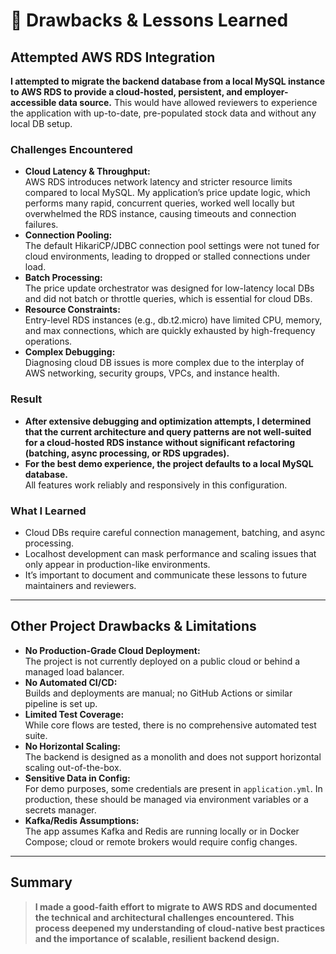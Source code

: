 # 🛑 Drawbacks & Lessons Learned

## Attempted AWS RDS Integration

**I attempted to migrate the backend database from a local MySQL instance to AWS RDS to provide a cloud-hosted, persistent, and employer-accessible data source.**
This would have allowed reviewers to experience the application with up-to-date, pre-populated stock data and without any local DB setup.

### Challenges Encountered

- **Cloud Latency & Throughput:**  
  AWS RDS introduces network latency and stricter resource limits compared to local MySQL. My application’s price update logic, which performs many rapid, concurrent queries, worked well locally but overwhelmed the RDS instance, causing timeouts and connection failures.
- **Connection Pooling:**  
  The default HikariCP/JDBC connection pool settings were not tuned for cloud environments, leading to dropped or stalled connections under load.
- **Batch Processing:**  
  The price update orchestrator was designed for low-latency local DBs and did not batch or throttle queries, which is essential for cloud DBs.
- **Resource Constraints:**  
  Entry-level RDS instances (e.g., db.t2.micro) have limited CPU, memory, and max connections, which are quickly exhausted by high-frequency operations.
- **Complex Debugging:**  
  Diagnosing cloud DB issues is more complex due to the interplay of AWS networking, security groups, VPCs, and instance health.

### Result

- **After extensive debugging and optimization attempts, I determined that the current architecture and query patterns are not well-suited for a cloud-hosted RDS instance without significant refactoring (batching, async processing, or RDS upgrades).**
- **For the best demo experience, the project defaults to a local MySQL database.**  
  All features work reliably and responsively in this configuration.

### What I Learned

- Cloud DBs require careful connection management, batching, and async processing.
- Localhost development can mask performance and scaling issues that only appear in production-like environments.
- It’s important to document and communicate these lessons to future maintainers and reviewers.

---

## Other Project Drawbacks & Limitations

- **No Production-Grade Cloud Deployment:**  
  The project is not currently deployed on a public cloud or behind a managed load balancer.
- **No Automated CI/CD:**  
  Builds and deployments are manual; no GitHub Actions or similar pipeline is set up.
- **Limited Test Coverage:**  
  While core flows are tested, there is no comprehensive automated test suite.
- **No Horizontal Scaling:**  
  The backend is designed as a monolith and does not support horizontal scaling out-of-the-box.
- **Sensitive Data in Config:**  
  For demo purposes, some credentials are present in `application.yml`. In production, these should be managed via environment variables or a secrets manager.
- **Kafka/Redis Assumptions:**  
  The app assumes Kafka and Redis are running locally or in Docker Compose; cloud or remote brokers would require config changes.

---

## Summary

> **I made a good-faith effort to migrate to AWS RDS and documented the technical and architectural challenges encountered. This process deepened my understanding of cloud-native best practices and the importance of scalable, resilient backend design.**
